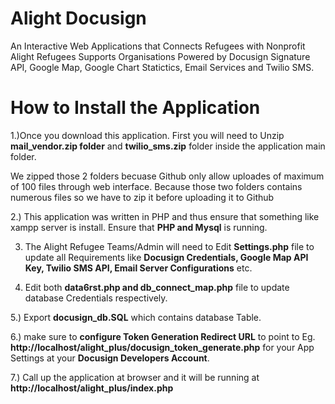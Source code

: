 # Alight Docusign


An Interactive Web Applications that Connects  Refugees with  Nonprofit Alight Refugees Supports Organisations
Powered by Docusign Signature API, Google Map, Google Chart Statictics, Email Services and Twilio SMS.


# How to Install the Application

1.)Once you download this application. First you will need to Unzip **mail_vendor.zip folder** and **twilio_sms.zip** folder inside the application main folder.

We zipped those 2 folders becuase Github only allow uploades of maximum of 100 files through web interface. Because those two folders contains numerous files so we have to zip it before uploading it to Github

2.) This application was written in PHP and thus ensure that something like xampp server is install. Ensure that **PHP and Mysql** is running.

3) The Alight Refugee Teams/Admin will need to Edit **Settings.php** file to update all Requirements like **Docusign Credentials, Google Map API Key, Twilio SMS API, Email Server Configurations** etc.

4) Edit both **data6rst.php and db_connect_map.php**  file to update database Credentials respectively.

5.) Export **docusign_db.SQL** which contains database Table.

 6.) make sure to **configure Token Generation Redirect URL** to point to Eg. **http://localhost/alight_plus/docusign_token_generate.php** for your App Settings at your **Docusign Developers Account**.

7.) Call up the application at browser and it will be running at **http://localhost/alight_plus/index.php**
